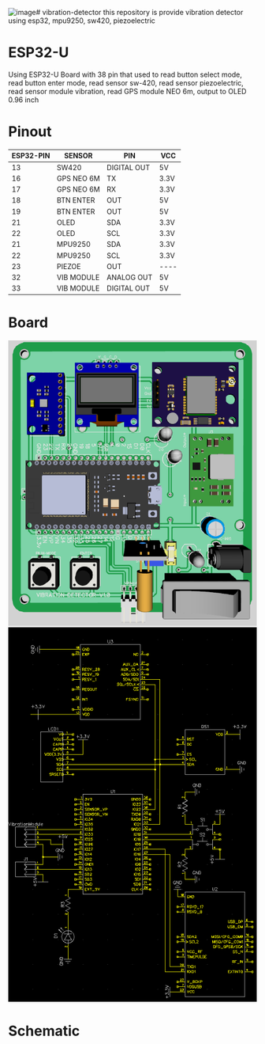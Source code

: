 ![image](https://github.com/cisea-dev/vibration-detector/assets/125446648/857811d4-cc7b-4c8b-91d5-e26354a84f7b)# vibration-detector
this repository is provide vibration detector using esp32, mpu9250, sw420, piezoelectric

# ESP32-U
Using ESP32-U Board with 38 pin that used to read button select mode, read button enter mode, read sensor sw-420, read sensor piezoelectric, read sensor module vibration, read GPS module NEO 6m, output to OLED 0.96 inch

# Pinout
ESP32-PIN |    SENSOR    |    PIN    |    VCC    |
--------- |  ---------   | --------- |-----------|
13        | SW420        |DIGITAL OUT|   5V      |
16        | GPS NEO 6M   |     TX    |   3.3V    |
17        | GPS NEO 6M   |     RX    |   3.3V    |
18        | BTN ENTER    |    OUT    |   5V      |
19        | BTN ENTER    |    OUT    |   5V      |
21        | OLED         |    SDA    |   3.3V    |
22        | OLED         |    SCL    |   3.3V    |
21        | MPU9250      |    SDA    |   3.3V    |
22        | MPU9250      |    SCL    |   3.3V    |
23        | PIEZOE       |    OUT    |   ----    |
32        | VIB MODULE   | ANALOG OUT|   5V      |
33        | VIB MODULE   |DIGITAL OUT|   5V      |

# Board
![Alt text](https://github.com/cisea-dev/vibration-detector/blob/main/BOARD.png "Optional title")
![Alt text](https://github.com/cisea-dev/vibration-detector/blob/main/BOARD-2.png "Optional title")

# Schematic

